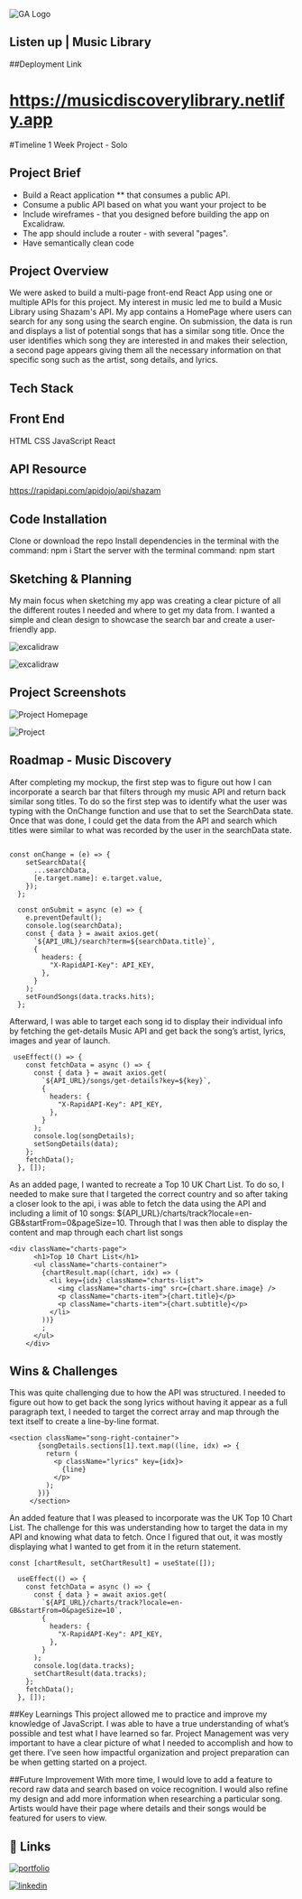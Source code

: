 ![GA Logo](https://raw.githubusercontent.com/karinas98/MusicLibraryProject/main/469f976e-1432-11e5-8199-6ac91363302b.png) 


## Listen up | Music Library

##Deployment Link
# https://musicdiscoverylibrary.netlify.app

#Timeline 
1 Week Project - Solo

## Project Brief 

- Build a React application ** that consumes a public API.
- Consume a public API based on what you want your project to be
- Include wireframes - that you designed before building the app on Excalidraw.
- The app should include a router - with several "pages".
- Have semantically clean code 

## Project Overview

 We were asked to build a multi-page front-end React App using one or multiple APIs for this project. My interest in music led me to build a Music Library using Shazam's API. My app contains a HomePage where users can search for any song using the search engine. On submission, the data is run and displays a list of potential songs that has a similar song title. Once the user identifies which song they are interested in and makes their selection, a second page appears giving them all the necessary information on that specific song such as the artist, song details, and lyrics. 

## Tech Stack

## Front End
HTML
CSS
JavaScript
React


## API Resource
https://rapidapi.com/apidojo/api/shazam



## Code Installation
Clone or download the repo
Install dependencies in the terminal with the command: npm i
Start the server with the terminal command: npm start


## Sketching & Planning

My main focus when sketching my app was creating a clear picture of all the different routes I needed and where to get my data from. I wanted a simple and clean design to showcase the search bar and create a user-friendly app. 

![excalidraw](https://raw.githubusercontent.com/karinas98/MusicLibraryProject/main/Screenshot%202023-02-20%20at%2013.52.50.png)

![excalidraw](https://raw.githubusercontent.com/karinas98/MusicLibraryProject/main/Screenshot%202023-02-20%20at%2013.54.09.png)

## Project Screenshots
![Project Homepage](https://raw.githubusercontent.com/karinas98/MusicLibraryProject/main/Screenshot%202023-02-19%20at%2012.40.08.png)

![Project](https://raw.githubusercontent.com/karinas98/MusicLibraryProject/main/Screenshot%202023-02-19%20at%2012.47.46.png)



## Roadmap - Music Discovery

After completing my mockup, the first step was to figure out how I can incorporate a search bar that filters through my music API and return back similar song titles. To do so the first step was to identify what the user was typing with the OnChange function and use that to set the SearchData state. Once that was done, I could get the data from the API and search which titles were similar to what was recorded by the user in the searchData state.

```React

const onChange = (e) => {
    setSearchData({
      ...searchData,
      [e.target.name]: e.target.value,
    });
  };

  const onSubmit = async (e) => {
    e.preventDefault();
    console.log(searchData);
    const { data } = await axios.get(
      `${API_URL}/search?term=${searchData.title}`,
      {
        headers: {
          "X-RapidAPI-Key": API_KEY,
        },
      }
    );
    setFoundSongs(data.tracks.hits);
  };
  ```
Afterward, I was able to target each song id to display their individual info by fetching the get-details Music API and get back the song’s artist, lyrics, images and year of launch. 

```React
 useEffect(() => {
    const fetchData = async () => {
      const { data } = await axios.get(
        `${API_URL}/songs/get-details?key=${key}`,
        {
          headers: {
            "X-RapidAPI-Key": API_KEY,
          },
        }
      );
      console.log(songDetails);
      setSongDetails(data);
    };
    fetchData();
  }, []);
 ```
 As an added page, I wanted to recreate a Top 10  UK Chart List. To do so, I needed to make sure that I targeted the correct country and so after taking a closer look to the api, i was able to fetch the data using the API and including a limit of 10 songs: ${API_URL}/charts/track?locale=en-GB&startFrom=0&pageSize=10.
Through that I was then able to display the content and map through each chart list songs

```React
<div className="charts-page">
      <h1>Top 10 Chart List</h1>
      <ul className="charts-container">
        {chartResult.map((chart, idx) => (
          <li key={idx} className="charts-list">
            <img className="charts-img" src={chart.share.image} />
            <p className="charts-item">{chart.title}</p>
            <p className="charts-item">{chart.subtitle}</p>
          </li>
        ))}
        ;
      </ul>
    </div>
 ```
 ## Wins & Challenges
This was quite challenging due to how the API was structured. I needed to figure out how to get back the song lyrics without having it appear as a full paragraph text, I needed to target the correct array and map through the text itself to create a line-by-line format. 

```React
<section className="song-right-container">
       {songDetails.sections[1].text.map((line, idx) => {
         return (
           <p className="lyrics" key={idx}>
             {line}
           </p>
         );
       })}
     </section>
```
An added feature that I was pleased to incorporate was the UK Top 10 Chart List. 
The challenge for this was understanding how to target the data in my API and knowing what data to fetch. Once I figured that out, it was mostly displaying what I wanted to get from it in the return statement.

```React
const [chartResult, setChartResult] = useState([]);

  useEffect(() => {
    const fetchData = async () => {
      const { data } = await axios.get(
        `${API_URL}/charts/track?locale=en-GB&startFrom=0&pageSize=10`,
        {
          headers: {
            "X-RapidAPI-Key": API_KEY,
          },
        }
      );
      console.log(data.tracks);
      setChartResult(data.tracks);
    };
    fetchData();
  }, []);
```
##Key Learnings
This project allowed me to practice and improve my knowledge of JavaScript. I was able to have a true understanding of what’s possible and test what I have learned so far. Project Management was very important to have a clear picture of what I needed to accomplish and how to get there. I’ve seen how impactful organization and project preparation can be when getting started on a project.

##Future Improvement
With more time, I would love to add a feature to record raw data and search based on voice recognition. I would also refine my design and add more information when researching a particular song. Artists would have their page where details and their songs would be featured for users to view. 

## 🔗 Links
[![portfolio](https://img.shields.io/badge/my_portfolio-000?style=for-the-badge&logo=ko-fi&logoColor=white)]()

[![linkedin](https://img.shields.io/badge/linkedin-0A66C2?style=for-the-badge&logo=linkedin&logoColor=white)](https://www.linkedin.com/in/karina-savoie-21b40621a/)


